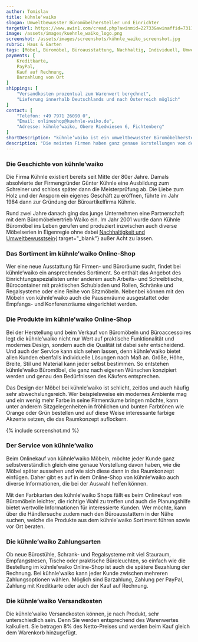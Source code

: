 ```yaml
---
author: Tomislav
title: kühnle'waiko
slogan: Umweltbewusster Büromöbelhersteller und Einrichter
targetUrl: https://www.awin1.com/cread.php?awinmid=22733&awinaffid=731132
image: /assets/images/kuehnle_waiko_logo.png
screenshot: /assets/images/screenshots/kühnle_waiko_screenshot.jpg
rubric: Haus & Garten
tags: [Möbel, Büromöbel, Büroausstattung, Nachhaltig, Individuell, Umweltbewusst]
payments: [
    Kreditkarte,
    PayPal,
    Kauf auf Rechnung,
    Barzahlung von Ort
]
shippings: [
    "Versandkosten prozentual zum Warenwert berechnet",
    "Lieferung innerhalb Deutschlands und nach Österreich möglich"
]
contact: [
    "Telefon: +49 7971 26090 0",
    "Email: onlineshop@kuehnle-waiko.de",
    "Adresse: kühnle’waiko, Obere Riedwiesen 6, Fichtenberg"
]
shortDescription: "kühnle’waiko ist ein umweltbewusster Büromöbelhersteller, der die Produktionsabläufe fortlaufend optimiert und den schonenden Umgang mit Ressourcen praktiziert."
description: "Die meisten Firmen haben ganz genaue Vorstellungen von der Ausstattung ihrer Räume. Häufig geht es dabei auch darum, die Corporate Identity durch das Möbeldesign zu unterstreichen. Mittlerweile ist der Einkauf von Möbeln, Wohnaccessoires, Bodenbelägen und vielen anderen Dinge für die Raumausstattung in Firmen auch problemlos im Internet möglich. So gibt es für die Einrichtung von Büros und Arbeitsräumen mit kühnle’waiko einen umweltbewussten Möbelhersteller im Netz."
---
```


### Die Geschichte von kühnle’waiko

Die Firma Kühnle existiert bereits seit Mitte der 80er Jahre. Damals absolvierte der Firmengründer Günter Kühnle eine Ausbildung zum Schreiner und schloss später dann die Meisterprüfung ab. Die Liebe zum Holz und der Ansporn ein eigenes Geschäft zu eröffnen, führte im Jahr 1984 dann zur Gründung der Büroartikelfirma Kühnle.

Rund zwei Jahre danach ging das junge Unternehmen eine Partnerschaft mit dem Büromöbelvertrieb Waiko ein. Im Jahr 2001 wurde dann Kühnle Büromöbel ins Leben gerufen und produziert inzwischen auch diverse Möbelserien in Eigenregie ohne dabei [Nachhaltigkeit und Umweltbewusstsein](https://kuehnle-waiko.de/unternehmen/nachhaltigkeit/){:target="_blank"} außer Acht zu lassen.

### Das Sortiment im kühnle’waiko Online-Shop

Wer eine neue Ausstattung für Firmen- und Büroräume sucht, findet bei kühnle’waiko ein ansprechendes Sortiment. So enthält das Angebot des Einrichtungsspezialisten unter anderem auch Arbeits- und Schreibtische, Bürocontainer mit praktischen Schubladen und Rollen, Schränke und Regalsysteme oder eine Reihe von Sitzmöbeln. Nebenbei können mit den Möbeln von kühnle’waiko auch die Pausenräume ausgestattet oder Empfangs- und Konferenzräume eingerichtet werden.

### Die Produkte im kühnle’waiko Online-Shop

Bei der Herstellung und beim Verkauf von Büromöbeln und Büroaccessoires legt die kühnle’waiko nicht nur Wert auf praktische Funktionalität und modernes Design, sondern auch die Qualität ist dabei sehr entscheidend. Und auch der Service kann sich sehen lassen, denn kühnle’waiko bietet allen Kunden ebenfalls individuelle Lösungen nach Maß an. Größe, Höhe, Breite, Stil und Material kann jeder selbst bestimmen. So entstehen kühnle’waiko Büromöbel, die ganz nach eigenen Wünschen konzipiert werden und genau den Bedürfnissen des Käufers entsprechen.

Das Design der Möbel bei kühnle’waiko ist schlicht, zeitlos und auch häufig sehr abwechslungsreich. Wer beispielsweise ein modernes Ambiente mag und ein wenig mehr Farbe in seine Firmenräume bringen möchte, kann unter anderem Sitzgelegenheiten in fröhlichen und bunten Farbtönen wie Orange oder Grün bestellen und auf diese Weise interessante farbige Akzente setzen, die das Raumkonzept auflockern.

{% include screenshot.md %}

### Der Service von kühnle’waiko

Beim Onlinekauf von kühnle’waiko Möbeln, möchte jeder Kunde ganz selbstverständlich gleich eine genaue Vorstellung davon haben, wie die Möbel später aussehen und wie sich diese dann in das Raumkonzept einfügen. Daher gibt es auf in dem Online-Shop von kühnle’waiko auch diverse Informationen, die bei der Auswahl helfen können.

Mit den Farbkarten des kühnle’waiko Shops fällt es beim Onlinekauf von Büromöbeln leichter, die richtige Wahl zu treffen und auch die Planungshilfe bietet wertvolle Informationen für interessierte Kunden. Wer möchte, kann über die Händlersuche zudem nach den Büroausstattern in der Nähe suchen, welche die Produkte aus dem kühnle’waiko Sortiment führen sowie vor Ort beraten. 

### Die kühnle’waiko Zahlungsarten

Ob neue Bürostühle, Schrank- und Regalsysteme mit viel Stauraum, Empfangstresen, Tische oder praktische Büroleuchten, so einfach wie die Bestellung im kühnle’waiko Online-Shop ist auch die spätere Bezahlung der Rechnung. Bei kühnle’waiko kann jeder Kunde zwischen mehreren Zahlungsoptionen wählen. Möglich sind Barzahlung, Zahlung per PayPal, Zahlung mit Kreditkarte oder auch der Kauf auf Rechnung.

### Die kühnle’waiko Versandkosten

Die kühnle’waiko Versandkosten können, je nach Produkt, sehr unterschiedlich sein. Denn Sie werden entsprechend des Warenwertes kalkuliert. Sie betragen 8% des Netto-Preises und werden beim Kauf gleich dem Warenkorb hinzugefügt.